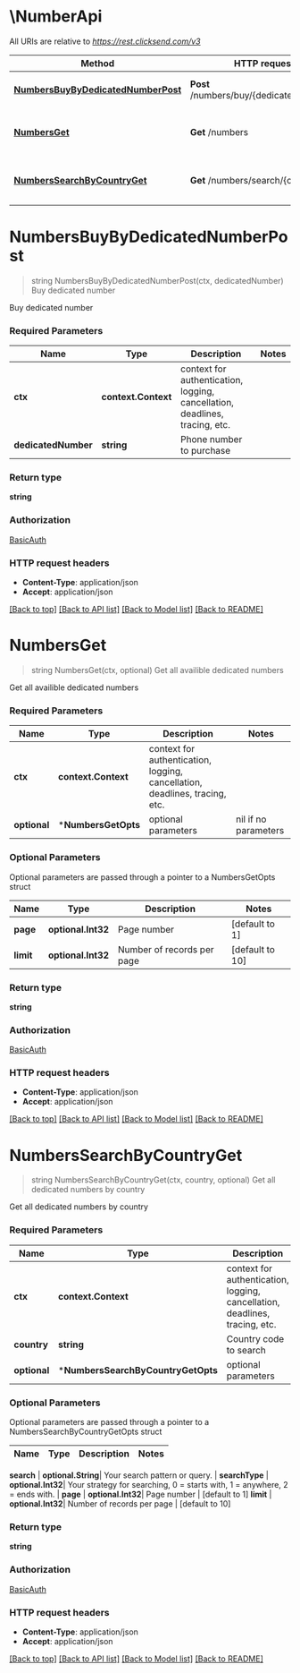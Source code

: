 # \NumberApi

All URIs are relative to *https://rest.clicksend.com/v3*

Method | HTTP request | Description
------------- | ------------- | -------------
[**NumbersBuyByDedicatedNumberPost**](NumberApi.md#NumbersBuyByDedicatedNumberPost) | **Post** /numbers/buy/{dedicated_number} | Buy dedicated number
[**NumbersGet**](NumberApi.md#NumbersGet) | **Get** /numbers | Get all availible dedicated numbers
[**NumbersSearchByCountryGet**](NumberApi.md#NumbersSearchByCountryGet) | **Get** /numbers/search/{country} | Get all dedicated numbers by country


# **NumbersBuyByDedicatedNumberPost**
> string NumbersBuyByDedicatedNumberPost(ctx, dedicatedNumber)
Buy dedicated number

Buy dedicated number

### Required Parameters

Name | Type | Description  | Notes
------------- | ------------- | ------------- | -------------
 **ctx** | **context.Context** | context for authentication, logging, cancellation, deadlines, tracing, etc.
  **dedicatedNumber** | **string**| Phone number to purchase | 

### Return type

**string**

### Authorization

[BasicAuth](../README.md#BasicAuth)

### HTTP request headers

 - **Content-Type**: application/json
 - **Accept**: application/json

[[Back to top]](#) [[Back to API list]](../README.md#documentation-for-api-endpoints) [[Back to Model list]](../README.md#documentation-for-models) [[Back to README]](../README.md)

# **NumbersGet**
> string NumbersGet(ctx, optional)
Get all availible dedicated numbers

Get all availible dedicated numbers

### Required Parameters

Name | Type | Description  | Notes
------------- | ------------- | ------------- | -------------
 **ctx** | **context.Context** | context for authentication, logging, cancellation, deadlines, tracing, etc.
 **optional** | ***NumbersGetOpts** | optional parameters | nil if no parameters

### Optional Parameters
Optional parameters are passed through a pointer to a NumbersGetOpts struct

Name | Type | Description  | Notes
------------- | ------------- | ------------- | -------------
 **page** | **optional.Int32**| Page number | [default to 1]
 **limit** | **optional.Int32**| Number of records per page | [default to 10]

### Return type

**string**

### Authorization

[BasicAuth](../README.md#BasicAuth)

### HTTP request headers

 - **Content-Type**: application/json
 - **Accept**: application/json

[[Back to top]](#) [[Back to API list]](../README.md#documentation-for-api-endpoints) [[Back to Model list]](../README.md#documentation-for-models) [[Back to README]](../README.md)

# **NumbersSearchByCountryGet**
> string NumbersSearchByCountryGet(ctx, country, optional)
Get all dedicated numbers by country

Get all dedicated numbers by country

### Required Parameters

Name | Type | Description  | Notes
------------- | ------------- | ------------- | -------------
 **ctx** | **context.Context** | context for authentication, logging, cancellation, deadlines, tracing, etc.
  **country** | **string**| Country code to search | 
 **optional** | ***NumbersSearchByCountryGetOpts** | optional parameters | nil if no parameters

### Optional Parameters
Optional parameters are passed through a pointer to a NumbersSearchByCountryGetOpts struct

Name | Type | Description  | Notes
------------- | ------------- | ------------- | -------------

 **search** | **optional.String**| Your search pattern or query. | 
 **searchType** | **optional.Int32**| Your strategy for searching, 0 &#x3D; starts with, 1 &#x3D; anywhere, 2 &#x3D; ends with. | 
 **page** | **optional.Int32**| Page number | [default to 1]
 **limit** | **optional.Int32**| Number of records per page | [default to 10]

### Return type

**string**

### Authorization

[BasicAuth](../README.md#BasicAuth)

### HTTP request headers

 - **Content-Type**: application/json
 - **Accept**: application/json

[[Back to top]](#) [[Back to API list]](../README.md#documentation-for-api-endpoints) [[Back to Model list]](../README.md#documentation-for-models) [[Back to README]](../README.md)

